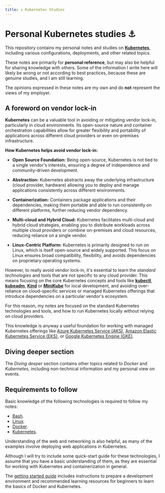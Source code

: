 ```yaml
---
title: ⚓ Kubernetes Studies
---
```


# Personal Kubernetes studies ⚓

This repository contains my personal notes and studies on
[**Kubernetes**](https://kubernetes.io/), including various configurations, deployments,
and other related topics.

These notes are primarily for **personal reference**, but may also be helpful for
sharing knowledge with others. Some of the information I write here will likely be wrong
or not according to best practices, because these are genuine studies, and I am still
learning.

The opinions expressed in these notes are my own and do **not** represent the views of
my employer.

## A foreword on vendor lock-in

**Kubernetes** can be a valuable tool in avoiding or mitigating vendor lock-in, particularly
in cloud environments. Its open-source nature and container orchestration capabilities
allow for greater flexibility and portability of applications across different cloud
providers or even on-premises infrastructure.

**How Kubernetes helps avoid vendor lock-in:**

- **Open Source Foundation:** Being open-source, Kubernetes is not tied to a single
vendor's interests, ensuring a degree of independence and community-driven development.

- **Abstraction:** Kubernetes abstracts away the underlying infrastructure (cloud
provider, hardware) allowing you to deploy and manage applications consistently across
different environments.

- **Containerization:** Containers package applications and their dependencies, making
them portable and able to run consistently on different platforms, further reducing
vendor dependency.

- **Multi-cloud and Hybrid Cloud:** Kubernetes facilitates multi-cloud and hybrid cloud
strategies, enabling you to distribute workloads across multiple cloud providers or
combine on-premises and cloud resources, reducing reliance on a single vendor.

- **Linux-Centric Platform:** Kubernetes is primarily designed to run on Linux, which is
  itself open-source and widely supported. This focus on Linux ensures broad
  compatibility, flexibility, and avoids dependencies on proprietary operating systems.

However, to really avoid vendor lock-in, it's essential to learn the _standard
technologies_ and tools that are not specific to any cloud provider. This means focusing
on the core Kubernetes concepts and tools like
[**kubectl**](https://kubernetes.io/docs/reference/kubectl/),
[**kubeadm**](https://kubernetes.io/docs/reference/setup-tools/kubeadm/),
[**Kind**](https://kubernetes.io/docs/tasks/tools/#kind) or
[**MiniKube**](https://kubernetes.io/docs/tasks/tools/#minikube) for local development,
and avoiding over-reliance on cloud-specific services or managed Kubernetes offerings
that introduce dependencies on a particular vendor's ecosystem.

For this reason, my notes are focused on the standard Kubernetes technologies and tools,
and how to run Kubernetes locally without relying on cloud providers.

This knowledge is anyway a useful foundation for working with managed Kubernetes offerings
like [Azure Kubernetes Service (AKS)](https://azure.microsoft.com/en-us/products/kubernetes-service),
[Amazon Elastic Kubernetes Service (EKS)](https://aws.amazon.com/eks/), or
[Google Kubernetes Engine (GKE)](https://cloud.google.com/kubernetes-engine).

## Diving deeper section

The _Diving deeper_ section contains other topics related to *Docker* and *Kubernetes*,
including non-technical information and my personal view on events.

## Requirements to follow

Basic knowledge of the following technologies is required to follow my notes:

- [Bash](https://www.gnu.org/software/bash/).
- [Linux](https://ubuntu.com/).
- [Docker](https://www.docker.com/).
- [Kubernetes](https://kubernetes.io/).

Understanding of the web and networking is also helpful, as many of the examples
involve deploying web applications in Kubernetes.

Although I will try to include some quick-start guide for these technologies, I assume that
you have a basic understanding of them, as they are essential for working with Kubernetes
and containerization in general.

The [getting started guide](./getting-started.md) includes instructions to prepare a
development environment and recommended learning resources for beginners to learn the
basics of Docker and Kubernetes.
